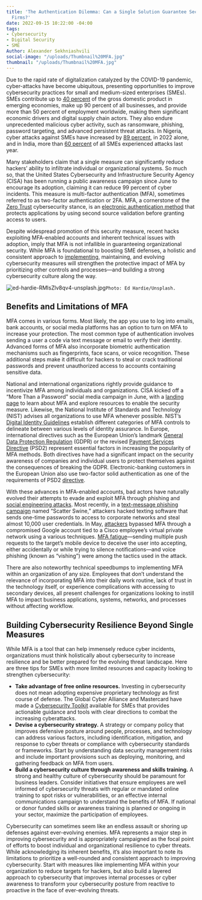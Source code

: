 ```yaml
---
title: 'The Authentication Dilemma: Can a Single Solution Guarantee Security for Small
  Firms?'
date: 2022-09-15 10:22:00 -04:00
tags:
- Cybersecurity
- Digital Security
- SME
Author: Alexander Sekhniashvili
social-image: "/uploads/Thumbnail%20MFA.jpg"
thumbnail: "/uploads/Thumbnail%20MFA.jpg"
---
```


Due to the rapid rate of digitalization catalyzed by the COVID-19 pandemic, cyber-attacks have become ubiquitous, presenting opportunities to improve cybersecurity practices for small and medium-sized enterprises (SMEs). SMEs contribute up to [40 percent](https://www.worldbank.org/en/topic/smefinance) of the gross domestic product in emerging economies, make up 90 percent of all businesses, and provide more than 50 percent of employment worldwide, making them significant economic drivers and digital supply chain actors. They also endure unprecedented malicious cyber activity, such as ransomware, phishing, password targeting, and advanced persistent threat attacks. In Nigeria, cyber attacks against SMEs have increased by [89 percent](https://guardian.ng/business-services/cyber-attack-on-nigerian-smes-up-by-89-per-cent-in-2022/), in 2022 alone, and in India, more than [60 percent](https://timesofindia.indiatimes.com/business/india-business/more-than-60-of-mid-sized-indian-organizations-surveyed-fell-victim-to-a-cyberattack-in-2021-sophos-research-shows/articleshow/90517626.cms) of all SMEs experienced attacks last year. 

<!--more-->

Many stakeholders claim that a single measure can significantly reduce hackers’ ability to infiltrate individual or organizational systems. So much so, that the United States Cybersecurity and Infrastructure Security Agency (CISA) has been running a public awareness campaign since June to encourage its adoption, claiming it can reduce 99 percent of cyber incidents. This measure is multi-factor authentication (MFA), sometimes referred to as two-factor authentication or 2FA. MFA, a cornerstone of the [Zero Trust](https://www.microsoft.com/en-us/security/business/zero-trust) cybersecurity stance, is an [electronic authentication method](https://www.cisco.com/c/en/us/products/security/what-is-multi-factor-authentication.html) that protects applications by using second source validation before granting access to users. 

Despite widespread promotion of this security measure, recent hacks exploiting MFA-enabled accounts and inherent technical issues with adoption, imply that MFA is not infallible in guaranteeing organizational security. While MFA is foundational to boosting SME defenses, a holistic and consistent approach to [implementing](https://www.microsoft.com/security/blog/2020/01/15/how-to-implement-multi-factor-authentication/), maintaining, and evolving cybersecurity measures will strengthen the protective impact of MFA by prioritizing other controls and processes—and building a strong cybersecurity culture along the way.

![ed-hardie-RMIsZlv8qv4-unsplash.jpg](/uploads/ed-hardie-RMIsZlv8qv4-unsplash.jpg)`Photo: Ed Hardie/Unsplash.`

## Benefits and Limitations of MFA

MFA comes in various forms. Most likely, the app you use to log into emails, bank accounts, or social media platforms has an option to turn on MFA to increase your protection. The most common type of authentication involves sending a user a code via text message or email to verify their identity. Advanced forms of MFA also incorporate biometric authentication mechanisms such as fingerprints, face scans, or voice recognition. These additional steps make it difficult for hackers to steal or crack traditional passwords and prevent unauthorized access to accounts containing sensitive data.  

National and international organizations rightly provide guidance to incentivize MFA among individuals and organizations. CISA kicked off a “More Than a Password” social media campaign in June, with a [landing page](https://www.cisa.gov/mfa) to learn about MFA and explore resources to enable the security measure. Likewise, the National Institute of Standards and Technology (NIST) advises all organizations to use MFA whenever possible. NIST’s [Digital Identity Guidelines](https://pages.nist.gov/800-63-3/sp800-63-3.html#:~:text=Digital%20Identity%20Guidelines%201%201%20Purpose%20This%20section,a%20subject%20engaged%20in%20an%20online%20transaction.%20) establish different categories of MFA controls to delineate between various levels of identity assurance. In Europe, international directives such as the European Union’s landmark [General Data Protection Regulation](https://gdpr.eu/what-is-gdpr/#:~:text=The%20General%20Data%20Protection%20Regulation,to%20people%20in%20the%20EU.) (GDPR) or the revised [Payment Services Directive](https://ec.europa.eu/info/law/payment-services-psd-2-directive-eu-2015-2366_en) (PSD2) represent essential factors in increasing the popularity of MFA methods. Both directives have had a significant impact on the security awareness of companies and individual users to protect themselves against the consequences of breaking the GDPR. Electronic-banking customers in the European Union also use two-factor solid authentication as one of the requirements of PSD2 [directive](https://secfense.com/blog/mfa-trends-and-recommendations/).

With these advances in MFA-enabled accounts, bad actors have naturally evolved their attempts to evade and exploit MFA through phishing and [social engineering attacks](https://www.cisa.gov/uscert/ncas/tips/ST04-014). Most recently, in a [text-message phishing campaign](https://www.cybersecuritydive.com/news/okta-twilio-phishing-attack/630820/) named “Scatter Swine,” attackers hacked texting software that sends one-time passwords to access to corporate networks and steal almost 10,000 user credentials. In May, [attackers](https://blog.talosintelligence.com/2022/08/recent-cyber-attack.html) bypassed MFA through a compromised Google account tied to a Cisco employee’s virtual private network using a various techniques. [MFA fatigue](https://www.nasdaq.com/articles/cisco-systems-faced-cyberattack-from-hacked-employees-google-account)—sending multiple push requests to the target’s mobile device to deceive the user into accepting, either accidentally or while trying to silence notifications—and voice phishing (known as “vishing”) were among the tactics used in the attack.

There are also noteworthy technical speedbumps to implementing MFA within an organization of any size. Employees that don’t understand the relevance of incorporating MFA into their daily work routine, lack of trust in the technology itself, or experience complications with accessing to secondary devices, all present challenges for organizations looking to instill MFA to impact business applications, systems, networks, and processes without affecting workflow.

## Building Cybersecurity Resilience Beyond Single Measures

While MFA is a tool that can help immensely reduce cyber incidents, organizations must think holistically about cybersecurity to increase resilience and be better prepared for the evolving threat landscape. Here are three tips for SMEs with more limited resources and capacity looking to strengthen cybersecurity: 

* **Take advantage of free online resources.** Investing in cybersecurity does not mean adopting expensive proprietary technology as first course of defense. The Global Cyber Alliance and Mastercard have made a [Cybersecurity Toolkit](https://gcatoolkit.org/smallbusiness/?__hstc=59124731.ee6cb420c83be560ebe753a1c9be7c47.1663112764506.1663112764506.1663112764506.1&__hssc=59124731.2.1663112764506&__hsfp=1547942685) available for SMEs that provides actionable guidance and tools with clear directions to combat the increasing cyberattacks.
* **Devise a cybersecurity strategy.** A strategy or company policy that improves defensive posture around people, processes, and technology can address various factors, including identification, mitigation, and response to cyber threats or compliance with cybersecurity standards or frameworks. Start by understanding data security management risks and include important provisions such as deploying, monitoring, and gathering feedback on MFA from users. 
* **Build a cybersecurity culture through awareness and skills training.** A strong and healthy culture of cybersecurity should be paramount for business leaders. Consider initiatives that ensure employees are well informed of cybersecurity threats with regular or mandated online training to spot risks or vulnerabilities, or an effective internal communications campaign to understand the benefits of MFA. If national or donor funded skills or awareness training is planned or ongoing in your sector, maximize the participation of employees. 

Cybersecurity can sometimes seem like an endless assault or shoring up defenses against ever-evolving enemies. MFA represents a major step in improving cybersecurity and is appropriately campaigned as the focal point of efforts to boost individual and organizational resilience to cyber threats. While acknowledging its inherent benefits, it’s also important to note its limitations to prioritize a well-rounded and consistent approach to improving cybersecurity. Start with measures like implementing MFA within your organization to reduce targets for hackers, but also build a layered approach to cybersecurity that improves internal processes or cyber awareness to transform your cybersecurity posture from reactive to proactive in the face of ever-evolving threats. 